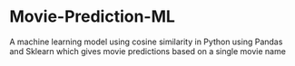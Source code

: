 # Movie-Prediction-ML
A machine learning model using cosine similarity in Python using Pandas and Sklearn which gives movie predictions based on a single movie name
